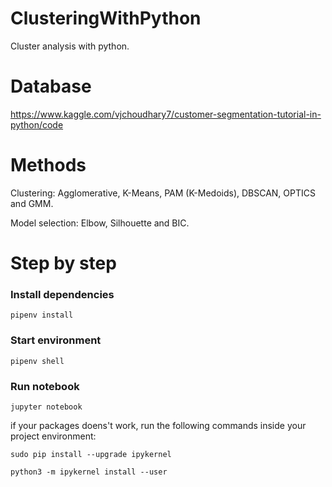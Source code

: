 # ClusteringWithPython

Cluster analysis with python. 

# Database

https://www.kaggle.com/vjchoudhary7/customer-segmentation-tutorial-in-python/code

# Methods

Clustering: Agglomerative, K-Means, PAM (K-Medoids), DBSCAN, OPTICS and GMM.

Model selection: Elbow, Silhouette and BIC.

# Step by step

### Install dependencies

```shell script
pipenv install
```

### Start environment

```shell script
pipenv shell
```

### Run notebook

```shell script
jupyter notebook
```

if your packages doens't work, run the following commands inside your 
project environment:

```shell script
sudo pip install --upgrade ipykernel
```

```shell script
python3 -m ipykernel install --user
```
